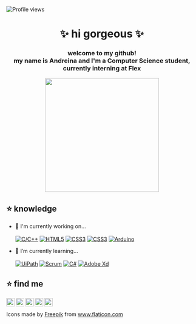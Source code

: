 ![Profile views](https://gpvc.arturio.dev/andreinaoliveira)
<h1 align="center">✨ hi gorgeous ✨</h1>
<h3 align="center">welcome to my github! <br>
my name is Andreina and I'm a Computer Science student, currently interning at Flex<br>
</h3>

<p align="center">
  <img src="https://apilgriminnarnia.files.wordpress.com/2018/09/legally-blonde-laptop-e1536078931635.jpg" width="300px">
</p>

## ⭐️ knowledge

- 🌼 I'm currently working on... <br><br>
[![C/C++](https://img.shields.io/badge/-C/C++-00599C?style=flat-square&logo=c++&link=https://github.com/andreinaoliveira/)](https://github.com/andreinaoliveira/)
[![HTML5](https://img.shields.io/badge/-HTML5-E34F26?style=flat-square&logo=html5&logoColor=white&link=https://github.com/andreinaoliveira/)](https://github.com/andreinaoliveira/)
[![CSS3](https://img.shields.io/badge/-CSS3-1572B6?style=flat-square&logo=css3&link=https://github.com/andreinaoliveira/)](https://github.com/andreinaoliveira/)
[![CSS3](https://camo.githubusercontent.com/c88304005a3aeb9959c9984635e26ff4d7c325f8/68747470733a2f2f696d672e736869656c64732e696f2f62616467652f2d4d7953514c2d6f72616e67653f7374796c653d666c61742d737175617265266c6f676f3d4d7953514c266c6f676f436f6c6f723d7768697465)](https://github.com/andreinaoliveira/)
[![Arduino](https://img.shields.io/badge/-Arduino-black?style=flat-square&logo=Arduino&link=https://github.com/andreinaoliveira/)](https://github.com/andreinaoliveira/)

- 🌱 I’m currently learning... <br><br>
[![UiPath](https://img.shields.io/badge/-UiPath-6495ED?&link=https://github.com/andreinaoliveira/)](https://github.com/andreinaoliveira/)
[![Scrum](https://img.shields.io/badge/-Scrum-98FB98?&link=https://github.com/andreinaoliveira/)](https://github.com/andreinaoliveira/)
[![C#](https://img.shields.io/badge/-C%20Sharp-2F4F4F?&link=https://github.com/andreinaoliveira/)](https://github.com/andreinaoliveira/)
[![Adobe Xd](https://img.shields.io/badge/-Adobe%20Xd-DA70D6?&link=https://github.com/andreinaoliveira/)](https://github.com/andreinaoliveira/)

## ⭐️ find me


<a href="https://www.linkedin.com/in/andreinaoliveira/">
  <img align="left" alt="Andreina's LinkedIn" width="22px" src="https://image.flaticon.com/icons/svg/216/216508.svg" />
</a>

<a href="https://twitter.com/prinsycho">
  <img align="left" alt="Andreina's Twitter" width="22px" src="https://image.flaticon.com/icons/svg/216/216516.svg" />
</a>

<a href="https://www.instagram.com/prinsycho/">
  <img align="left" alt="Andreina's Instagram" width="22px" src="https://image.flaticon.com/icons/svg/216/216506.svg" />
</a>

<a href="https://trustinthesky.tumblr.com/">
  <img align="left" alt="Andreina's Tumblr" width="22px" src="https://image.flaticon.com/icons/svg/216/216515.svg" />
</a>

<a href="https://open.spotify.com/user/wg53v12exdtheyvqci0idtobg?si=sIoMGpbyTdSZVS28AgxqHA">
  <img align="left" alt="Andreina's Spotify" width="22px" src="https://image.flaticon.com/icons/svg/311/311353.svg" />
</a>
<br><br>
<div>Icons made by <a href="https://www.flaticon.com/authors/freepik" title="Freepik">Freepik</a> from <a href="https://www.flaticon.com/" title="Flaticon">www.flaticon.com</a></div>
